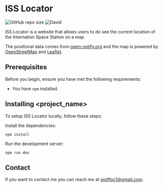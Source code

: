 # ISS Locator

![GitHub repo size](https://img.shields.io/github/repo-size/wolffpc/iss-locator)
![David](https://img.shields.io/david/wolffpc/iss-locator)


ISS Locator is a website that allows users to do see the current location of the Internation Space Station on a map.

The positional data comes from [open-notify.org](http://open-notify.org/) and the map is powered by [OpenStreetMap](https://www.openstreetmap.org) and [Leaflet](https://leafletjs.com/).

## Prerequisites

Before you begin, ensure you have met the following requirements:
* You have `npm` installed.

## Installing <project_name>

To setup ISS Locator locally, follow these steps:

Install the dependencies:
```
npm install
```

Run the development server:
```
npm run dev
```

## Contact

If you want to contact me you can reach me at <wolffpc1@gmail.com>.
